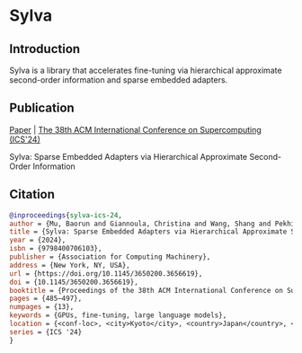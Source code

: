 # Sylva
## Introduction
Sylva is a library that accelerates fine-tuning via hierarchical approximate second-order information and sparse embedded adapters.

## Publication
[Paper](https://dl.acm.org/doi/10.1145/3650200.3656619) | [The 38th ACM International Conference on Supercomputing (ICS'24)](https://ics2024.github.io/)

Sylva: Sparse Embedded Adapters via Hierarchical Approximate Second-Order Information 

## Citation
```bibtex
@inproceedings{sylva-ics-24,
author = {Mu, Baorun and Giannoula, Christina and Wang, Shang and Pekhimenko, Gennady},
title = {Sylva: Sparse Embedded Adapters via Hierarchical Approximate Second-Order Information},
year = {2024},
isbn = {9798400706103},
publisher = {Association for Computing Machinery},
address = {New York, NY, USA},
url = {https://doi.org/10.1145/3650200.3656619},
doi = {10.1145/3650200.3656619},
booktitle = {Proceedings of the 38th ACM International Conference on Supercomputing},
pages = {485–497},
numpages = {13},
keywords = {GPUs, fine-tuning, large language models},
location = {<conf-loc>, <city>Kyoto</city>, <country>Japan</country>, </conf-loc>},
series = {ICS '24}
}
```
